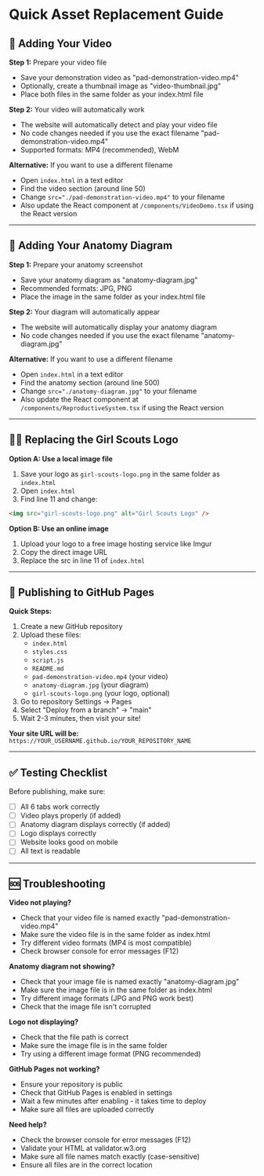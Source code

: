 # Quick Asset Replacement Guide

## 🎥 Adding Your Video

**Step 1:** Prepare your video file
- Save your demonstration video as "pad-demonstration-video.mp4"
- Optionally, create a thumbnail image as "video-thumbnail.jpg"
- Place both files in the same folder as your index.html file

**Step 2:** Your video will automatically work
- The website will automatically detect and play your video file
- No code changes needed if you use the exact filename "pad-demonstration-video.mp4"
- Supported formats: MP4 (recommended), WebM

**Alternative:** If you want to use a different filename
- Open `index.html` in a text editor
- Find the video section (around line 50)
- Change `src="./pad-demonstration-video.mp4"` to your filename
- Also update the React component at `/components/VideoDemo.tsx` if using the React version

---

## 📸 Adding Your Anatomy Diagram

**Step 1:** Prepare your anatomy screenshot
- Save your anatomy diagram as "anatomy-diagram.jpg"
- Recommended formats: JPG, PNG
- Place the image in the same folder as your index.html file

**Step 2:** Your diagram will automatically appear
- The website will automatically display your anatomy diagram
- No code changes needed if you use the exact filename "anatomy-diagram.jpg"

**Alternative:** If you want to use a different filename
- Open `index.html` in a text editor
- Find the anatomy section (around line 500)
- Change `src="./anatomy-diagram.jpg"` to your filename
- Also update the React component at `/components/ReproductiveSystem.tsx` if using the React version

---

## 🏃‍♀️ Replacing the Girl Scouts Logo

**Option A: Use a local image file**
1. Save your logo as `girl-scouts-logo.png` in the same folder as `index.html`
2. Open `index.html`
3. Find line 11 and change:
```html
<img src="girl-scouts-logo.png" alt="Girl Scouts Logo" />
```

**Option B: Use an online image**
1. Upload your logo to a free image hosting service like Imgur
2. Copy the direct image URL
3. Replace the src in line 11 of `index.html`

---

## 🚀 Publishing to GitHub Pages

**Quick Steps:**
1. Create a new GitHub repository
2. Upload these files:
   - `index.html`
   - `styles.css`
   - `script.js`
   - `README.md`
   - `pad-demonstration-video.mp4` (your video)
   - `anatomy-diagram.jpg` (your diagram)
   - `girl-scouts-logo.png` (your logo, optional)
3. Go to repository Settings → Pages
4. Select "Deploy from a branch" → "main"
5. Wait 2-3 minutes, then visit your site!

**Your site URL will be:**
`https://YOUR_USERNAME.github.io/YOUR_REPOSITORY_NAME`

---

## ✅ Testing Checklist

Before publishing, make sure:
- [ ] All 6 tabs work correctly
- [ ] Video plays properly (if added)
- [ ] Anatomy diagram displays correctly (if added)
- [ ] Logo displays correctly
- [ ] Website looks good on mobile
- [ ] All text is readable

---

## 🆘 Troubleshooting

**Video not playing?**
- Check that your video file is named exactly "pad-demonstration-video.mp4"
- Make sure the video file is in the same folder as index.html
- Try different video formats (MP4 is most compatible)
- Check browser console for error messages (F12)

**Anatomy diagram not showing?**
- Check that your image file is named exactly "anatomy-diagram.jpg"
- Make sure the image file is in the same folder as index.html
- Try different image formats (JPG and PNG work best)
- Check that the image file isn't corrupted

**Logo not displaying?**
- Check that the file path is correct
- Make sure the image file is in the same folder
- Try using a different image format (PNG recommended)

**GitHub Pages not working?**
- Ensure your repository is public
- Check that GitHub Pages is enabled in settings
- Wait a few minutes after enabling - it takes time to deploy
- Make sure all files are uploaded correctly

**Need help?**
- Check the browser console for error messages (F12)
- Validate your HTML at validator.w3.org
- Make sure all file names match exactly (case-sensitive)
- Ensure all files are in the correct location
